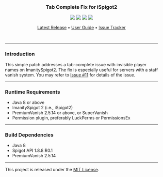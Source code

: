 <br>
<h3 align="center">Tab Complete Fix for iSpigot2</h3>
<p align="center">
    <img src="https://img.shields.io/badge/Version-1.0.2-green"> <img src="https://img.shields.io/badge/Spigot-1.8+-lightgrey"> <img src="https://img.shields.io/badge/License-MIT-blue"> <img src="https://img.shields.io/badge/Language-Java-yellow">
</p>

<p align="center">
    <a href="https://github.com/denniemok/tab-complete-fix/releases">Latest Release</a> •
    <a href="https://github.com/denniemok/tab-complete-fix/wiki">User Guide</a> •
    <a href="https://github.com/denniemok/tab-complete-fix/issues">Issue Tracker</a>
</p>
<br>

<hr>

### Introduction
This simple patch addresses a tab-complete issue with invisible player names on ImanitySpigot2. The fix is especially useful for servers with a staff vanish system. You may refer to [Issue #11](https://github.com/Imanity-Software/ImanitySpigot2-Issues/issues/11) for details of the issue.<br>

<hr>

### Runtime Requirements
- Java 8 or above
- ImanitySpigot 2 (i.e., iSpigot2)
- PremiumVanish 2.5.14 or above, or SuperVanish
- Permission plugin, preferably LuckPerms or PermissionsEx <br>

<hr>

### Build Dependencies
- Java 8
- Spigot API 1.8.8 R0.1
- PremiumVanish 2.5.14 <br>

<hr>

This project is released under the [MIT License](https://opensource.org/license/mit/).

